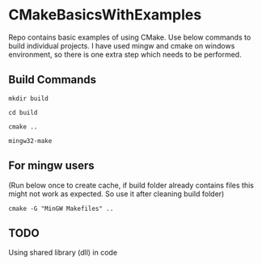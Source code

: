 # CMakeBasicsWithExamples

Repo contains basic examples of using CMake.
Use below commands to build individual projects.
I have used mingw and cmake on windows environment, so there is one extra step which needs to be performed.

## Build Commands
`mkdir build`

`cd build`

`cmake ..`

`mingw32-make`

## For mingw users 
(Run below once to create cache, if build folder already contains files this might not work as expected. So use it after cleaning build folder)

`cmake -G "MinGW Makefiles" ..`

## TODO
Using shared library (dll) in code
